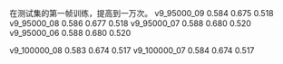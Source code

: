 在测试集的第一帧训练，提高到一万次。
v9_95000_09	    0.584	0.675	0.518
v9_95000_08	    0.586	0.677	0.518
v9_95000_07	    0.588	0.680	0.520
v9_95000_06	    0.588	0.680	0.520

v9_100000_08	0.583	0.674	0.517
v9_100000_07	0.584	0.674	0.517   